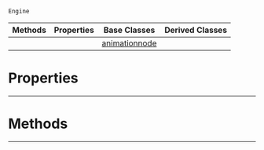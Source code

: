  `Engine`

|Methods|Properties|Base Classes|Derived Classes|
|---|---|---|---|
| | |[animationnode](https://github.com/zeroengineteam/ZeroDocs/blob/master/code_reference/class_reference/animationnode.markdown)| |


 #  Properties


---  
 #  Methods


---  
 

 